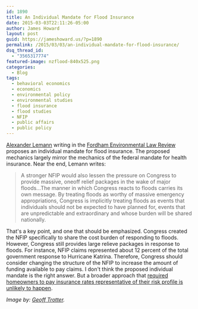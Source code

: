 ```yaml
---
id: 1890
title: An Individual Mandate for Flood Insurance
date: 2015-03-03T22:11:26-05:00
author: James Howard
layout: post
guid: https://jameshoward.us/?p=1890
permalink: /2015/03/03/an-individual-mandate-for-flood-insurance/
dsq_thread_id:
  - "3565317774"
featured-image: nzflood-840x525.png
categories:
  - Blog
tags:
  - behavioral economics
  - economics
  - environmental policy
  - environmental studies
  - flood insurance
  - flood studies
  - NFIP
  - public affairs
  - public policy
---
```

<a href="http://www.sullcrom.com/lawyers/alexander-b-lemann">Alexander Lemann</a> writing in the <a href="http://www.fordhamelr.org/">Fordham Environmental Law Review</a> proposes an individual mandate for flood insurance.  The proposed mechanics largely mirror the mechanics of the federal mandate for health insurance.  Near the end, Lemann writes:

<blockquote>
  A stronger NFIP would also lessen the pressure on Congress to provide massive, one­off relief packages in the wake of major floods...The manner in which Congress reacts to floods carries its own message. By treating floods as worthy of massive emergency appropriations, Congress is implicitly treating floods as events that individuals should not be expected to have planned for, events that are unpredictable and extraordinary and whose burden will be shared nationally.
</blockquote>

That's a key point, and one that should be emphasized.  Congress created the NFIP specifically to share the cost burden of responding to floods.  However, Congress still provides large relieve packages in response to floods.  For instance, NFIP claims represented about 12 percent of the total government response to Hurricane Katrina.  Therefore, Congress should consider changing the structure of the NFIP to increase the amount of funding available to pay claims.  I don't think the proposed individual mandate is the right answer.  But a broader approach that <a href="http://en.wikipedia.org/wiki/Homeowner_Flood_Insurance_Affordability_Act_of_2014_%28S._1926%29">required homeowners to pay insurance rates representative of their risk profile is unlikely to happen</a>.

<em>Image by: <a href="https://www.flickr.com/photos/geofftrotter/14037885156">Geoff Trotter</a>.</em>
